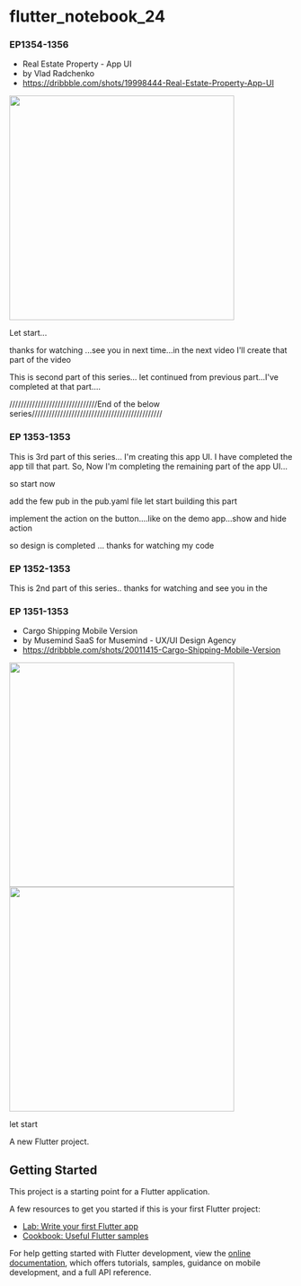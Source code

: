 # flutter_notebook_24



### EP1354-1356

- Real Estate Property - App UI
- by Vlad Radchenko
- https://dribbble.com/shots/19998444-Real-Estate-Property-App-UI

<img src="https://cdn.dribbble.com/userupload/4059194/file/original-055845d45489e4b8508edf0d0f65ce4f.png?compress=1&resize=1600x1200" width="400px"/>

Let start...

thanks for watching ...see you in next time...in the next video I'll create that part of the video

This is second part of this series... let continued from previous part...I've completed 
at that part....







///////////////////////////////End of the below series//////////////////////////////////////////////
### EP 1353-1353
This is 3rd part of this series...
I'm creating this app UI. I have completed the app till that part. So,  Now I'm
completing the remaining part of the app UI...  

so start now

add the few pub in the pub.yaml file
 let start building this part 

implement the action on the button....like on the demo app...show and hide action

so design is completed ...
thanks for watching  my code




### EP 1352-1353
This is 2nd part of this series..
thanks for watching and see you in the 


### EP 1351-1353


- Cargo Shipping Mobile Version
- by Musemind SaaS for Musemind - UX/UI Design Agency
- https://dribbble.com/shots/20011415-Cargo-Shipping-Mobile-Version

<img src="https://cdn.dribbble.com/userupload/4065652/file/original-9e07bf125ed0451848db5fcfc8b31756.png?compress=1&resize=1600x1200" width="400px"/>
<img src="https://cdn.dribbble.com/userupload/4065665/file/original-3e4fd844dfdadee68ab60ccea3c58bdf.png?compress=1&resize=1600x1200" width="400px"/>


let start 


A new Flutter project.

## Getting Started

This project is a starting point for a Flutter application.

A few resources to get you started if this is your first Flutter project:

- [Lab: Write your first Flutter app](https://docs.flutter.dev/get-started/codelab)
- [Cookbook: Useful Flutter samples](https://docs.flutter.dev/cookbook)

For help getting started with Flutter development, view the
[online documentation](https://docs.flutter.dev/), which offers tutorials,
samples, guidance on mobile development, and a full API reference.
